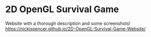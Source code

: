 # 2D OpenGL Survival Game

Website with a thorough description and some screenshots!  
https://nickjspencer.github.io/2D-OpenGL-Survival-Game-Website/
